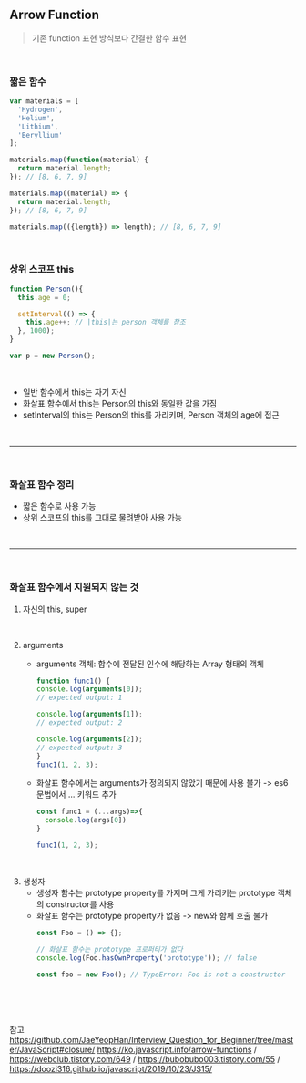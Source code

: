## Arrow Function
> 기존 function 표현 방식보다 간결한 함수 표현

<br>

### 짧은 함수

```javascript
var materials = [
  'Hydrogen',
  'Helium',
  'Lithium',
  'Beryllium'
];

materials.map(function(material) { 
  return material.length; 
}); // [8, 6, 7, 9]

materials.map((material) => {
  return material.length;
}); // [8, 6, 7, 9]

materials.map(({length}) => length); // [8, 6, 7, 9]
```
<br>

### 상위 스코프 this

```javascript
function Person(){
  this.age = 0;

  setInterval(() => {
    this.age++; // |this|는 person 객체를 참조
  }, 1000);
}

var p = new Person();
```
<br>

- 일반 함수에서 this는 자기 자신
- 화살표 함수에서 this는 Person의 this와 동일한 값을 가짐 
- setInterval의 this는 Person의 this를 가리키며, Person 객체의 age에 접근

<br>

---

<br>

### 화살표 함수 정리
- 짧은 함수로 사용 가능
- 상위 스코프의 this를 그대로 물려받아 사용 가능

<br>

---

<br>

### 화살표 함수에서 지원되지 않는 것

1. 자신의 this, super

<br>

2. arguments
    - arguments 객체: 함수에 전달된 인수에 해당하는 Array 형태의 객체
      ```javascript
      function func1() {
      console.log(arguments[0]);
      // expected output: 1

      console.log(arguments[1]);
      // expected output: 2

      console.log(arguments[2]);
      // expected output: 3
      }
      func1(1, 2, 3);
      ```
    
    - 화살표 함수에서는 arguments가 정의되지 않았기 때문에 사용 불가 -> es6 문법에서 ... 키워드 추가
      ```javascript
      const func1 = (...args)=>{
        console.log(args[0])
      }

      func1(1, 2, 3);
      ```

<br>

3. 생성자
    - 생성자 함수는 prototype property를 가지며 그게 가리키는 prototype 객체의 constructor를 사용
    - 화살표 함수는 prototype property가 없음 -> new와 함께 호출 불가
      ```javascript
      const Foo = () => {};

      // 화살표 함수는 prototype 프로퍼티가 없다
      console.log(Foo.hasOwnProperty('prototype')); // false

      const foo = new Foo(); // TypeError: Foo is not a constructor
      ```


<br>
<br>
<br>

참고 https://github.com/JaeYeopHan/Interview_Question_for_Beginner/tree/master/JavaScript#closure/
https://ko.javascript.info/arrow-functions / https://webclub.tistory.com/649 / https://bubobubo003.tistory.com/55 / https://doozi316.github.io/javascript/2019/10/23/JS15/
